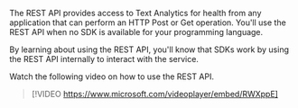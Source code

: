 The REST API provides access to Text Analytics for health from any application that can perform an HTTP Post or Get operation. You'll use the REST API when no SDK is available for your programming language.

By learning about using the REST API, you'll know that SDKs work by using the REST API internally to interact with the service.

Watch the following video on how to use the REST API.

> [!VIDEO https://www.microsoft.com/videoplayer/embed/RWXppE]